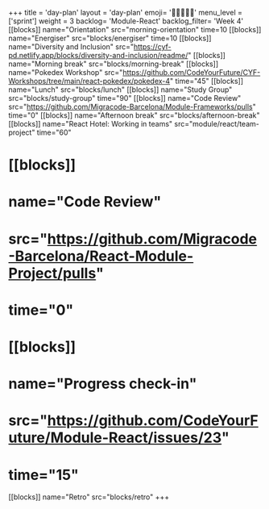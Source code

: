 +++
title = 'day-plan'
layout = 'day-plan'
emoji= '🧑🏽‍🤝‍🧑🏽'
menu_level = ['sprint']
weight = 3
backlog= 'Module-React'
backlog_filter= 'Week 4'
[[blocks]]
name="Orientation"
src="morning-orientation"
time=10
[[blocks]]
name="Energiser"
src="blocks/energiser"
time=10
[[blocks]]
name="Diversity and Inclusion"
src="https://cyf-pd.netlify.app/blocks/diversity-and-inclusion/readme/"
[[blocks]]
name="Morning break"
src="blocks/morning-break"
[[blocks]]
name="Pokedex Workshop"
src="https://github.com/CodeYourFuture/CYF-Workshops/tree/main/react-pokedex/pokedex-4"
time="45"
[[blocks]]
name="Lunch"
src="blocks/lunch"
[[blocks]]
name="Study Group"
src="blocks/study-group"
time="90"
[[blocks]]
name="Code Review"
src="https://github.com/Migracode-Barcelona/Module-Frameworks/pulls"
time="0"
[[blocks]]
name="Afternoon break"
src="blocks/afternoon-break"
[[blocks]]
name="React Hotel: Working in teams"
src="module/react/team-project"
time="60"
# [[blocks]]
# name="Code Review"
# src="https://github.com/Migracode-Barcelona/React-Module-Project/pulls"
# time="0"
# [[blocks]]
# name="Progress check-in"
# src="https://github.com/CodeYourFuture/Module-React/issues/23"
# time="15"
[[blocks]]
name="Retro"
src="blocks/retro"
+++
